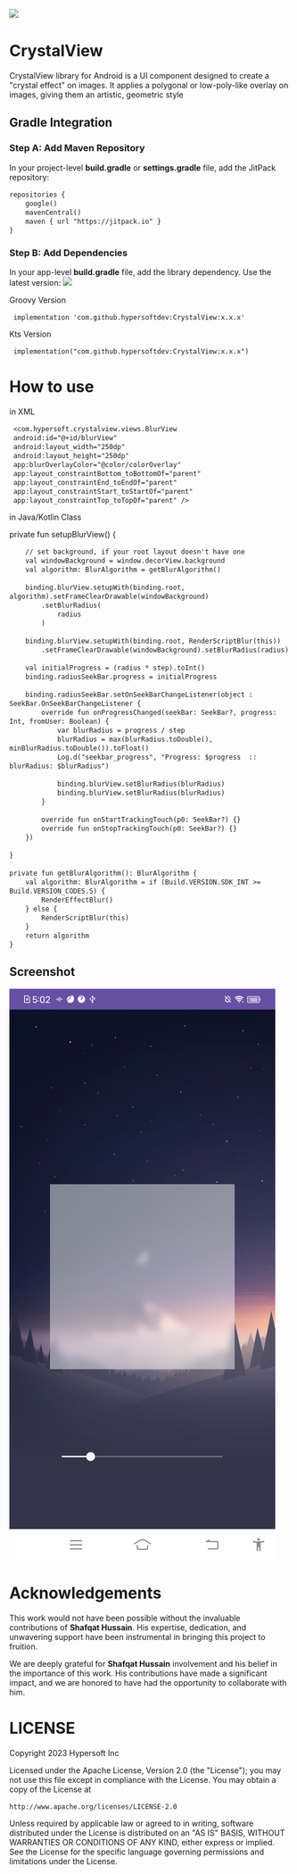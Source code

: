[![](https://jitpack.io/v/hypersoftdev/CrystalView.svg)](https://jitpack.io/#hypersoftdev/CrystalView)

# CrystalView

CrystalView library for Android is a UI component designed to create a "crystal effect" on images. It applies a polygonal or low-poly-like overlay on images, giving them an artistic, geometric style

## Gradle Integration

### Step A: Add Maven Repository

In your project-level **build.gradle** or **settings.gradle** file, add the JitPack repository:
```
repositories {
    google()
    mavenCentral()
    maven { url "https://jitpack.io" }
}
```  

### Step B: Add Dependencies

In your app-level **build.gradle** file, add the library dependency. Use the latest version: [![](https://jitpack.io/v/hypersoftdev/CrystalView.svg)](https://jitpack.io/#hypersoftdev/CrystalView)

Groovy Version
```
 implementation 'com.github.hypersoftdev:CrystalView:x.x.x'
```
Kts Version
```
 implementation("com.github.hypersoftdev:CrystalView:x.x.x")
```

# How to use 

in XML

     <com.hypersoft.crystalview.views.BlurView
     android:id="@+id/blurView"
     android:layout_width="250dp"
     android:layout_height="250dp"
     app:blurOverlayColor="@color/colorOverlay"
     app:layout_constraintBottom_toBottomOf="parent"
     app:layout_constraintEnd_toEndOf="parent"
     app:layout_constraintStart_toStartOf="parent"
     app:layout_constraintTop_toTopOf="parent" />

in Java/Kotlin Class

private fun setupBlurView() {

        // set background, if your root layout doesn't have one
        val windowBackground = window.decorView.background
        val algorithm: BlurAlgorithm = getBlurAlgorithm()

        binding.blurView.setupWith(binding.root, algorithm).setFrameClearDrawable(windowBackground)
            .setBlurRadius(
                radius
            )

        binding.blurView.setupWith(binding.root, RenderScriptBlur(this))
            .setFrameClearDrawable(windowBackground).setBlurRadius(radius)

        val initialProgress = (radius * step).toInt()
        binding.radiusSeekBar.progress = initialProgress

        binding.radiusSeekBar.setOnSeekBarChangeListener(object : SeekBar.OnSeekBarChangeListener {
            override fun onProgressChanged(seekBar: SeekBar?, progress: Int, fromUser: Boolean) {
                var blurRadius = progress / step
                blurRadius = max(blurRadius.toDouble(), minBlurRadius.toDouble()).toFloat()
                Log.d("seekbar_progress", "Progress: $progress  ::  blurRadius: $blurRadius")

                binding.blurView.setBlurRadius(blurRadius)
                binding.blurView.setBlurRadius(blurRadius)
            }

            override fun onStartTrackingTouch(p0: SeekBar?) {}
            override fun onStopTrackingTouch(p0: SeekBar?) {}
        })

    }

    private fun getBlurAlgorithm(): BlurAlgorithm {
        val algorithm: BlurAlgorithm = if (Build.VERSION.SDK_INT >= Build.VERSION_CODES.S) {
            RenderEffectBlur()
        } else {
            RenderScriptBlur(this)
        }
        return algorithm
    }

## Screenshot

![Demo Image](https://github.com/hypersoftdev/CrystalView/blob/master/app/src/main/assets/screenshot.png)

# Acknowledgements

This work would not have been possible without the invaluable contributions of **Shafqat Hussain**. His expertise, dedication, and unwavering support have been instrumental in bringing this project to fruition.

We are deeply grateful for **Shafqat Hussain** involvement and his belief in the importance of this work. His contributions have made a significant impact, and we are honored to have had the opportunity to collaborate with him.

# LICENSE

Copyright 2023 Hypersoft Inc

Licensed under the Apache License, Version 2.0 (the "License");
you may not use this file except in compliance with the License.
You may obtain a copy of the License at

    http://www.apache.org/licenses/LICENSE-2.0

Unless required by applicable law or agreed to in writing, software
distributed under the License is distributed on an "AS IS" BASIS,
WITHOUT WARRANTIES OR CONDITIONS OF ANY KIND, either express or implied.
See the License for the specific language governing permissions and
limitations under the License.
